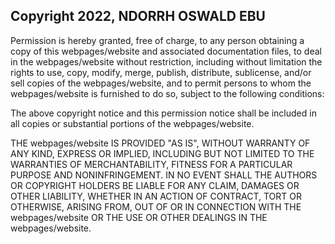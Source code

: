## Copyright 2022, NDORRH OSWALD EBU

Permission is hereby granted, free of charge, to any person obtaining a copy of this webpages/website and associated documentation files, to deal in the webpages/website without restriction, including without limitation the rights to use, copy, modify, merge, publish, distribute, sublicense, and/or sell copies of the webpages/website, and to permit persons to whom the webpages/website is furnished to do so, subject to the following conditions:

The above copyright notice and this permission notice shall be included in all copies or substantial portions of the webpages/website.

THE webpages/website IS PROVIDED "AS IS", WITHOUT WARRANTY OF ANY KIND, EXPRESS OR IMPLIED, INCLUDING BUT NOT LIMITED TO THE WARRANTIES OF MERCHANTABILITY, FITNESS FOR A PARTICULAR PURPOSE AND NONINFRINGEMENT. IN NO EVENT SHALL THE AUTHORS OR COPYRIGHT HOLDERS BE LIABLE FOR ANY CLAIM, DAMAGES OR OTHER LIABILITY, WHETHER IN AN ACTION OF CONTRACT, TORT OR OTHERWISE, ARISING FROM, OUT OF OR IN CONNECTION WITH THE webpages/website OR THE USE OR OTHER DEALINGS IN THE webpages/website.
